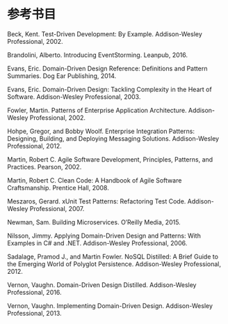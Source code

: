 # 参考书目

Beck, Kent. Test-Driven Development: By Example. Addison-Wesley Professional, 2002.

Brandolini, Alberto. Introducing EventStorming. Leanpub, 2016.

Evans, Eric. Domain-Driven Design Reference: Definitions and Pattern Summaries.
Dog Ear Publishing, 2014.

Evans, Eric. Domain-Driven Design: Tackling Complexity in the Heart of Software.
Addison-Wesley Professional, 2003.

Fowler, Martin. Patterns of Enterprise Application Architecture. Addison-Wesley
Professional, 2002.

Hohpe, Gregor, and Bobby Woolf. Enterprise Integration Patterns: Designing,
Building, and Deploying Messaging Solutions. Addison-Wesley Professional, 2012.

Martin, Robert C. Agile Software Development, Principles, Patterns, and Practices.
Pearson, 2002.

Martin, Robert C. Clean Code: A Handbook of Agile Software Craftsmanship. Prentice
Hall, 2008.

Meszaros, Gerard. xUnit Test Patterns: Refactoring Test Code. Addison-Wesley
Professional, 2007.

Newman, Sam. Building Microservices. O’Reilly Media, 2015.

Nilsson, Jimmy. Applying Domain-Driven Design and Patterns: With Examples in C#
and .NET. Addison-Wesley Professional, 2006.

Sadalage, Pramod J., and Martin Fowler. NoSQL Distilled: A Brief Guide to the
Emerging World of Polyglot Persistence. Addison-Wesley Professional, 2012.

Vernon, Vaughn. Domain-Driven Design Distilled. Addison-Wesley Professional, 2016.

Vernon, Vaughn. Implementing Domain-Driven Design. Addison-Wesley Professional, 2013.
